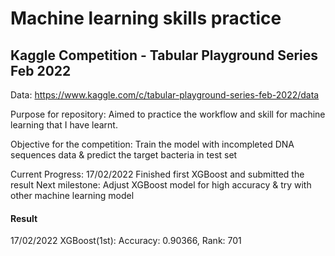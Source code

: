 # Machine learning skills practice
## Kaggle Competition - Tabular Playground Series Feb 2022
Data: https://www.kaggle.com/c/tabular-playground-series-feb-2022/data

Purpose for repository:
Aimed to practice the workflow and skill for machine learning that I have learnt.

Objective for the competition:
Train the model with incompleted DNA sequences data & predict the target bacteria in test set

Current Progress: 17/02/2022 Finished first XGBoost and submitted the result
Next milestone: Adjust XGBoost model for high accuracy & try with other machine learning model

#### Result
17/02/2022 XGBoost(1st): Accuracy: 0.90366, Rank: 701
